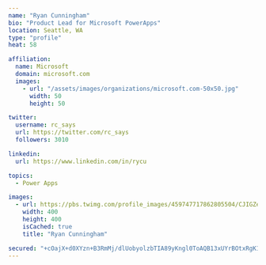 ```yaml
---
name: "Ryan Cunningham"
bio: "Product Lead for Microsoft PowerApps"
location: Seattle, WA
type: "profile"
heat: 58

affiliation:
  name: Microsoft
  domain: microsoft.com
  images:
    - url: "/assets/images/organizations/microsoft.com-50x50.jpg"
      width: 50
      height: 50

twitter:
  username: rc_says
  url: https://twitter.com/rc_says
  followers: 3010

linkedin:
  url: https://www.linkedin.com/in/rycu

topics:
  - Power Apps

images:
  - url: https://pbs.twimg.com/profile_images/459747717862805504/CJIGZejd_400x400.png
    width: 400
    height: 400
    isCached: true
    title: "Ryan Cunningham"

secured: "+cOajX+d0XYzn+B3RmMj/dlUobyolzbTIA89yKngl0ToAQB13xUYrBOtxRgK1BiLFgP064SuqYQaOXZgXAfIAMFismlPwk7KDwR6Roi6bhI0aSgdk0B6K1WN2OVnZQN5DTK7gTUyoTLtFXSXM4lfmDNHU/BR66magZoUbMmI7sipx9Z0G5hUuv/7Nv8v1b3qkXkA4XemJu0Tdc6Ub5jgwcXro0AeziSqBC3zrfzUjXUQD0g4Hr1JEe7Z/fETl+pOAi8cxAGo4ftmovlhG1r7mXcGuXE6Ma1dntfz4RHZ8aIkrwxIuYtqFUzsdzXgOMp10ax/EqipO3Yr30oiU2c0EKz/GosZODOJQsKoLTjqY7sFMOFAp/oLJe/HPwOHIowZmfKmsWacOSg1fHX01TH/910zGYyUH6QzXV0k/s+9Gnc=;jZj1IEMR9dbg0HV0GWQ+HA=="
---
```


